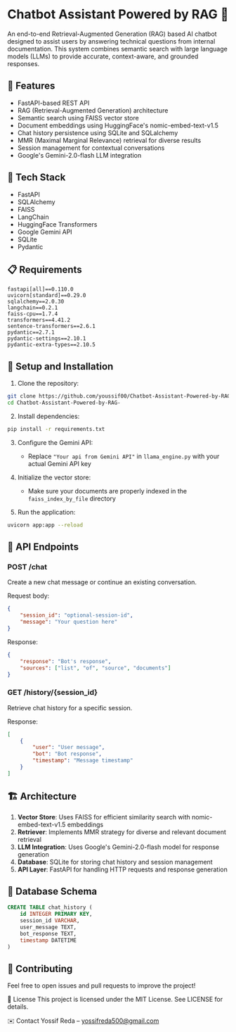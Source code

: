# Chatbot Assistant Powered by RAG 🤖

An end-to-end Retrieval-Augmented Generation (RAG) based AI chatbot designed to assist users by answering technical questions from internal documentation. This system combines semantic search with large language models (LLMs) to provide accurate, context-aware, and grounded responses.

## 🌟 Features

- FastAPI-based REST API 
- RAG (Retrieval-Augmented Generation) architecture
- Semantic search using FAISS vector store
- Document embeddings using HuggingFace's nomic-embed-text-v1.5
- Chat history persistence using SQLite and SQLalchemy
- MMR (Maximal Marginal Relevance) retrieval for diverse results
- Session management for contextual conversations
- Google's Gemini-2.0-flash LLM integration

## 🔧 Tech Stack

- FastAPI
- SQLAlchemy
- FAISS
- LangChain
- HuggingFace Transformers
- Google Gemini API
- SQLite
- Pydantic

## 📋 Requirements

```pip
fastapi[all]==0.110.0
uvicorn[standard]==0.29.0
sqlalchemy==2.0.30
langchain==0.2.1
faiss-cpu==1.7.4
transformers==4.41.2
sentence-transformers==2.6.1
pydantic==2.7.1
pydantic-settings==2.10.1
pydantic-extra-types==2.10.5
```

## 🚀 Setup and Installation

1. Clone the repository:
```bash
git clone https://github.com/youssif00/Chatbot-Assistant-Powered-by-RAG-.git
cd Chatbot-Assistant-Powered-by-RAG-
```

2. Install dependencies:
```bash
pip install -r requirements.txt
```

3. Configure the Gemini API:
   - Replace `"Your api from Gemini API"` in `llama_engine.py` with your actual Gemini API key

4. Initialize the vector store:
   - Make sure your documents are properly indexed in the `faiss_index_by_file` directory

5. Run the application:
```bash
uvicorn app:app --reload
```

## 🔄 API Endpoints

### POST /chat
Create a new chat message or continue an existing conversation.

Request body:
```json
{
    "session_id": "optional-session-id",
    "message": "Your question here"
}
```

Response:
```json
{
    "response": "Bot's response",
    "sources": ["list", "of", "source", "documents"]
}
```

### GET /history/{session_id}
Retrieve chat history for a specific session.

Response:
```json
[
    {
        "user": "User message",
        "bot": "Bot response",
        "timestamp": "Message timestamp"
    }
]
```

## 🏗️ Architecture

1. **Vector Store**: Uses FAISS for efficient similarity search with nomic-embed-text-v1.5 embeddings
2. **Retriever**: Implements MMR strategy for diverse and relevant document retrieval
3. **LLM Integration**: Uses Google's Gemini-2.0-flash model for response generation
4. **Database**: SQLite for storing chat history and session management
5. **API Layer**: FastAPI for handling HTTP requests and response generation

## 📝 Database Schema

```sql
CREATE TABLE chat_history (
    id INTEGER PRIMARY KEY,
    session_id VARCHAR,
    user_message TEXT,
    bot_response TEXT,
    timestamp DATETIME
)
```

## 🤝 Contributing

Feel free to open issues and pull requests to improve the project!

📄 License
This project is licensed under the MIT License. See LICENSE for details.

✉️ Contact
Yossif Reda – yossifreda500@gmail.com
